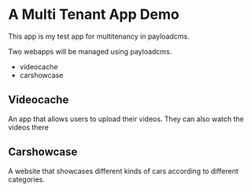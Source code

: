 # A Multi Tenant App Demo
This app is my test app for multitenancy in payloadcms.

Two webapps will be managed using payloadcms.
- videocache
- carshowcase

## Videocache
An app that allows users to upload their videos. They can also watch the videos there

## Carshowcase
A website that showcases different kinds of cars according to different categories.
